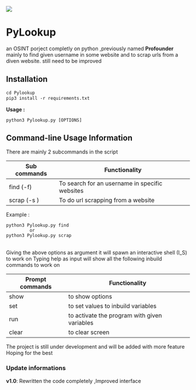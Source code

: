 <img src="https://img.shields.io/badge/Python-3-brightgreen.svg?style=plastic">
  
<h1>PyLookup</h1>

<p> an OSINT porject completly on python ,previously named <b>Profounder</b> 
  mainly to find given username in some website and to scrap urls from a diven website.
  still need to be improved 
<br></p>

<h2>Installation</h2>

```markdown
cd Pylookup
pip3 install -r requirements.txt
```
<b>Usage :</b>

```
python3 Pylookup.py [OPTIONS]
```
<h2>Command-line Usage Information</h2>
There are mainly 2 subcommands in the script 

Sub commands  | Functionality
------------- | -------------
find (-f)  | To search for an username in specific websites
 scrap (-s ) | To do url scrapping from a website
 
 Example :
 
 ```
 python3 Pylookup.py find
          or 
 python3 Pylookup.py scrap
 
 ```
 
<br> 
Giving the above options as argument it will spawn an interactive shell (I_S) to work on 
Typing help as input will show all the following inbuild commands to work on 

Prompt commands | Functionality
----------------|--------------
show | to show options
set  | to set values to inbuild variables
run  | to activate the program with given variables
clear| to clear screen 


The project is still under development and will be added with more feature <br>
Hoping for the best 

<h3>Update informations</h3>

<b> v1.0</b>: Rewritten the code completely ,Improved interface
